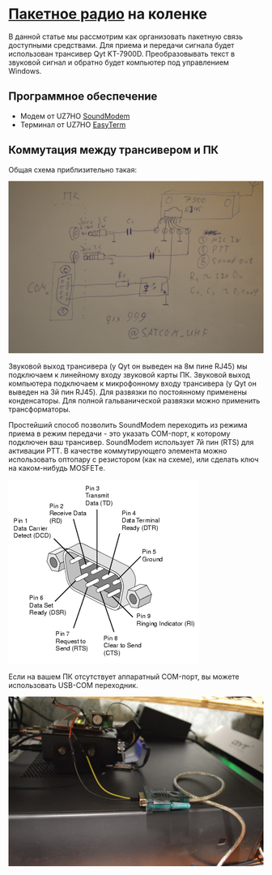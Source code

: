 # [Пакетное радио](https://etnowiki.ru/wiki/Packet_radio) на коленке

В данной статье мы рассмотрим как организовать пакетную связь доступными средствами. Для приема и передачи сигнала будет использован трансивер Qyt KT-7900D. Преобразовывать текст в звуковой сигнал и обратно будет компьютер под управлением Windows.

## Программное обеспечение
- Модем от UZ7HO [SoundModem](http://uz7.ho.ua/modem_beta/soundmodem113.zip) 
- Терминал от UZ7HO [EasyTerm](http://uz7.ho.ua/apps/easyterm49.zip)

## Коммутация между трансивером и ПК
Общая схема приблизительно такая:

![scheme](Scheme.png)

Звуковой выход трансивера (у Qyt он выведен на 8м пине RJ45) мы подключаем к линейному входу звуковой карты ПК. Звуковой выход компьютера подключаем к микрофонному входу трансивера (у Qyt он выведен на 3й пин RJ45). Для развязки по постоянному применены конденсаторы. Для полной гальванической развязки можно применить трансформаторы.

Простейший способ позволить SoundModem переходить из режима приема в режим передачи - это указать COM-порт, к которому подключен ваш трансивер. SoundModem использует 7й пин (RTS) для активации PTT. В качестве коммутирующего элемента можно использовать оптопару с резистором (как на схеме), или сделать ключ на каком-нибудь MOSFETе. 

 ![rs232](rs232.gif)

 Если на вашем ПК отсутствует аппаратный COM-порт, вы можете использовать USB-COM переходник.

![usbcom](USBCOM.jpg)




